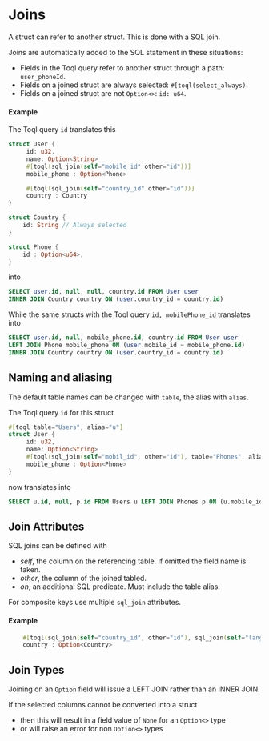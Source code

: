 
# Joins
A struct can refer to another struct. This is done with a SQL join. 

Joins are automatically added to the SQL statement in these situations:
-  Fields in the Toql query refer to another struct through a path: `user_phoneId`.
-  Fields on a joined struct are always selected: `#[toql(select_always)`. 
-  Fields on a joined struct are not `Option<>`: `id: u64`.

#### Example

The Toql query `id` translates this

```rust
struct User {
	 id: u32,	
	 name: Option<String>
	 #[toql(sql_join(self="mobile_id" other="id"))]  
	 mobile_phone : Option<Phone>

	 #[toql(sql_join(self="country_id" other="id"))]  
	 country : Country
}

struct Country {
	id: String // Always selected
}

struct Phone {
	id : Option<u64>, 
}
```
into

```sql 
SELECT user.id, null, null, country.id FROM User user 
INNER JOIN Country country ON (user.country_id = country.id)
```

While the same structs with the Toql query `id, mobilePhone_id` translates into

```sql 
SELECT user.id, null, mobile_phone.id, country.id FROM User user 
LEFT JOIN Phone mobile_phone ON (user.mobile_id = mobile_phone.id)
INNER JOIN Country country ON (user.country_id = country.id)
```

## Naming and aliasing
The default table names can be changed with `table`, the alias with `alias`. 

The Toql query `id` for this struct

```rust
#[toql table="Users", alias="u"]
struct User {
	 id: u32,	
	 name: Option<String>
	 #[toql(sql_join(self="mobil_id", other="id"), table="Phones", alias="p")]  
	 mobile_phone : Option<Phone>
}
```

now translates into
```sql 
SELECT u.id, null, p.id FROM Users u LEFT JOIN Phones p ON (u.mobile_id = p.id)
```

## Join Attributes
SQL joins can be defined with
- *self*, the column on the referencing table. If omitted the field name is taken.
- *other*, the column of the joined tabled.
- *on*, an additional SQL predicate. Must include the table alias.

For composite keys use multiple `sql_join` attributes.

#### Example
``` rust
 	#[toql(sql_join(self="country_id", other="id"), sql_join(self="language_id", other="language_id", on="country.language_id = 'en'") ]  
	country : Option<Country>
```


## Join Types
Joining on an `Option` field will issue a LEFT JOIN rather than an INNER JOIN. 

If the selected columns cannot be converted into a struct
- then this will result in a field value of `None` for an `Option<>` type
- or will raise an error for non `Option<>` types





